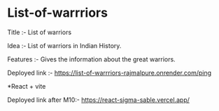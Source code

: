  # List-of-warrriors

 Title :- List of warriors

 Idea :- List of warriors in Indian History.

 Features :- Gives the information about the great warriors.

 Deployed link :- https://list-of-warrriors-rajmalpure.onrender.com/ping

 *React + vite

 Deployed link after M10:- https://react-sigma-sable.vercel.app/
